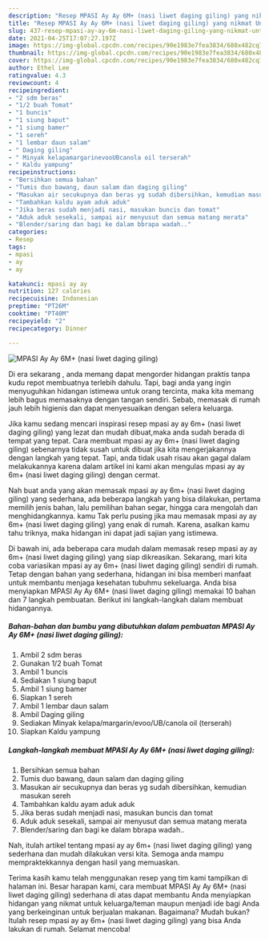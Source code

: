 ```yaml
---
description: "Resep MPASI Ay Ay 6M+ (nasi liwet daging giling) yang nikmat Untuk Jualan"
title: "Resep MPASI Ay Ay 6M+ (nasi liwet daging giling) yang nikmat Untuk Jualan"
slug: 437-resep-mpasi-ay-ay-6m-nasi-liwet-daging-giling-yang-nikmat-untuk-jualan
date: 2021-04-25T17:07:27.197Z
image: https://img-global.cpcdn.com/recipes/90e1983e7fea3834/680x482cq70/mpasi-ay-ay-6m-nasi-liwet-daging-giling-foto-resep-utama.jpg
thumbnail: https://img-global.cpcdn.com/recipes/90e1983e7fea3834/680x482cq70/mpasi-ay-ay-6m-nasi-liwet-daging-giling-foto-resep-utama.jpg
cover: https://img-global.cpcdn.com/recipes/90e1983e7fea3834/680x482cq70/mpasi-ay-ay-6m-nasi-liwet-daging-giling-foto-resep-utama.jpg
author: Ethel Lee
ratingvalue: 4.3
reviewcount: 4
recipeingredient:
- "2 sdm beras"
- "1/2 buah Tomat"
- "1 buncis"
- "1 siung baput"
- "1 siung bamer"
- "1 sereh"
- "1 lembar daun salam"
- " Daging giling"
- " Minyak kelapamargarinevooUBcanola oil terserah"
- " Kaldu yampung"
recipeinstructions:
- "Bersihkan semua bahan"
- "Tumis duo bawang, daun salam dan daging giling"
- "Masukan air secukupnya dan beras yg sudah dibersihkan, kemudian masukan sereh"
- "Tambahkan kaldu ayam aduk aduk"
- "Jika beras sudah menjadi nasi, masukan buncis dan tomat"
- "Aduk aduk sesekali, sampai air menyusut dan semua matang merata"
- "Blender/saring dan bagi ke dalam bbrapa wadah.."
categories:
- Resep
tags:
- mpasi
- ay
- ay

katakunci: mpasi ay ay 
nutrition: 127 calories
recipecuisine: Indonesian
preptime: "PT26M"
cooktime: "PT40M"
recipeyield: "2"
recipecategory: Dinner

---
```



![MPASI Ay Ay 6M+ (nasi liwet daging giling)](https://img-global.cpcdn.com/recipes/90e1983e7fea3834/680x482cq70/mpasi-ay-ay-6m-nasi-liwet-daging-giling-foto-resep-utama.jpg)

Di era  sekarang , anda memang dapat mengorder hidangan praktis tanpa kudu repot membuatnya terlebih dahulu. Tapi, bagi anda yang ingin menyuguhkan hidangan istimewa untuk orang tercinta, maka kita memang lebih bagus memasaknya dengan tangan sendiri. Sebab, memasak di rumah jauh lebih higienis dan dapat menyesuaikan dengan selera keluarga.

Jika kamu sedang mencari inspirasi resep mpasi ay ay 6m+ (nasi liwet daging giling) yang lezat dan mudah dibuat,maka anda sudah berada di tempat yang tepat. Cara membuat mpasi ay ay 6m+ (nasi liwet daging giling)  sebenarnya tidak susah untuk dibuat jika kita mengerjakannya dengan langkah yang tepat. Tapi, anda tidak usah risau akan gagal dalam melakukannya 
karena dalam artikel ini kami akan mengulas mpasi ay ay 6m+ (nasi liwet daging giling) dengan cermat.  



Nah buat anda yang akan memasak mpasi ay ay 6m+ (nasi liwet daging giling) yang sederhana, ada beberapa langkah yang bisa dilakukan, pertama memilih jenis bahan, lalu pemilihan bahan segar, hingga cara mengolah dan menghidangkannya. kamu Tak perlu pusing jika mau memasak mpasi ay ay 6m+ (nasi liwet daging giling) yang enak di rumah. Karena, asalkan kamu  tahu triknya, maka hidangan ini dapat jadi sajian yang istimewa.

Di bawah ini, ada beberapa cara mudah dalam memasak resep mpasi ay ay 6m+ (nasi liwet daging giling) yang siap dikreasikan. Sekarang, mari kita coba variasikan mpasi ay ay 6m+ (nasi liwet daging giling) sendiri di rumah. Tetap dengan bahan yang sederhana, hidangan ini bisa memberi manfaat untuk membantu menjaga kesehatan tubuhmu sekeluarga. Anda bisa menyiapkan MPASI Ay Ay 6M+ (nasi liwet daging giling) memakai 10 bahan dan 7 langkah pembuatan. Berikut ini langkah-langkah dalam membuat hidangannya.

<!--inarticleads1-->

##### Bahan-bahan dan bumbu yang dibutuhkan dalam pembuatan MPASI Ay Ay 6M+ (nasi liwet daging giling):

1. Ambil 2 sdm beras
1. Gunakan 1/2 buah Tomat
1. Ambil 1 buncis
1. Sediakan 1 siung baput
1. Ambil 1 siung bamer
1. Siapkan 1 sereh
1. Ambil 1 lembar daun salam
1. Ambil  Daging giling
1. Sediakan  Minyak kelapa/margarin/evoo/UB/canola oil (terserah)
1. Siapkan  Kaldu yampung




<!--inarticleads2-->

##### Langkah-langkah membuat MPASI Ay Ay 6M+ (nasi liwet daging giling):

1. Bersihkan semua bahan
1. Tumis duo bawang, daun salam dan daging giling
1. Masukan air secukupnya dan beras yg sudah dibersihkan, kemudian masukan sereh
1. Tambahkan kaldu ayam aduk aduk
1. Jika beras sudah menjadi nasi, masukan buncis dan tomat
1. Aduk aduk sesekali, sampai air menyusut dan semua matang merata
1. Blender/saring dan bagi ke dalam bbrapa wadah..




Nah, itulah artikel tentang  mpasi ay ay 6m+ (nasi liwet daging giling)  yang sederhana dan mudah dilakukan versi kita. Semoga anda mampu mempraktekkannya dengan hasil yang memuaskan. 

Terima kasih kamu telah menggunakan resep yang tim kami tampilkan di halaman ini. Besar harapan kami, cara membuat  MPASI Ay Ay 6M+ (nasi liwet daging giling) sederhana di atas dapat membantu Anda menyiapkan hidangan yang nikmat untuk keluarga/teman maupun menjadi ide bagi Anda yang berkeinginan untuk berjualan makanan. Bagaimana? Mudah bukan? Itulah resep mpasi ay ay 6m+ (nasi liwet daging giling) yang bisa Anda lakukan di rumah. Selamat mencoba!


